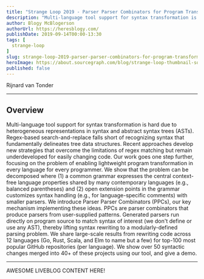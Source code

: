 ```yaml
---
title: "Strange Loop 2019 - Parser Parser Combinators for Program Transformation"
description: "Multi-language tool support for syntax transformation is hard due to heterogeneous representations in syntax and abstract syntax trees (ASTs). Regex-based search-and-replace falls short of recognizing syntax that fundamentally delineates tree data structures. Recent approaches develop new strategies that overcome the limitations of regex matching but remain underdeveloped for easily changing code. Our work goes one step further, focusing on the problem of enabling lightweight program transformation in every language for every programmer. We show that the problem can be decomposed where (1) a common grammar expresses the central context-free language properties shared by many contemporary languages (e.g., balanced parentheses) and (2) open extension points in the grammar customizes syntax handling (e.g., for language-specific comments) with smaller parsers. We introduce Parser Parser Combinators (PPCs), our key mechanism implementing these ideas. PPCs are parser combinators that produce parsers from user-supplied patterns. Generated parsers run directly on program source to match syntax of interest (we don't define or use any AST), thereby lifting syntax rewriting to a modularly-defined parsing problem. We share large-scale results from rewriting code across 12 languages (Go, Rust, Scala, and Elm to name but a few) for top-100 most popular GitHub repositories (per language). We show over 50 syntactic changes merged into 40+ of these projects using our tool, and give a demo."
author: Blogy McBlogerson
authorUrl: https://heresblogy.com/
publishDate: 2019-09-14T00:00-13:30
tags: [
  strange-loop
]
slug: strange-loop-2019-parser-parser-combinators-for-program-transformation
heroImage: https://about.sourcegraph.com/blog/strange-loop-thumbnail-square-v2.jpg
published: false
---
```


<div className="container p-0 liveblog-presenters">
  <div className="row m-0">
      <p className=" mr-12 m-0">
        <span className="liveblog-presenters__name">Rijnard van Tonder</span>
        <a href="https://twitter.com/rvtond" target="_blank" title="Twitter"><i className="fa fa-twitter pr-2"></i></a>
        <a href="https://github.com/rvantonder" target="_blank" title="GitHub"><i className="fa fa-github pr-2"></i></a>
        <a href="https://www.cs.cmu.edu/~rvantond/" target="_blank" title="Speaker's site"><i className="fa fa-globe pr-2"></i></a>
      </p>
  </div>
</div>

---

## Overview

Multi-language tool support for syntax transformation is hard due to heterogeneous representations in syntax and abstract syntax trees (ASTs). Regex-based search-and-replace falls short of recognizing syntax that fundamentally delineates tree data structures. Recent approaches develop new strategies that overcome the limitations of regex matching but remain underdeveloped for easily changing code. Our work goes one step further, focusing on the problem of enabling lightweight program transformation in every language for every programmer. We show that the problem can be decomposed where (1) a common grammar expresses the central context-free language properties shared by many contemporary languages (e.g., balanced parentheses) and (2) open extension points in the grammar customizes syntax handling (e.g., for language-specific comments) with smaller parsers. We introduce Parser Parser Combinators (PPCs), our key mechanism implementing these ideas. PPCs are parser combinators that produce parsers from user-supplied patterns. Generated parsers run directly on program source to match syntax of interest (we don't define or use any AST), thereby lifting syntax rewriting to a modularly-defined parsing problem. We share large-scale results from rewriting code across 12 languages (Go, Rust, Scala, and Elm to name but a few) for top-100 most popular GitHub repositories (per language). We show over 50 syntactic changes merged into 40+ of these projects using our tool, and give a demo.

---

AWESOME LIVEBLOG CONTENT HERE!

<!-- Note on images
  Images (e.g. my_image.jpg) should be put in the `website/static/blog/strange-loop-2019` directory, with the path to the image in your post being `/blog/strange-loop-2019/my_image.jpg`. If you'd rather host the images somewhere else for ease of use, that's fine too.

  Please also try to keep your images to a reasonable size by:
    - Using JPEG compression, unless image is mostly solid color 
    - JPEG compression set between 60%-80%
    - Resizing the image to be no wider then 750px
    - If PNG, use a tool like ImageOptim (https://imageoptim.com/mac) to optimize the file size

  I suggest re-sizing and compressing all the images in one batch as a last step.
-->  
